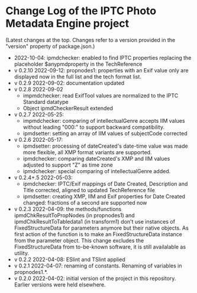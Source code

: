 # Change Log of the IPTC Photo Metadata Engine project

(Latest changes at the top. Changes refer to a version provided in the "version" property of package.json.)

* 2022-10-04: ipmdchecker: enabled to find IPTC properties replacing the placeholder $anypmdproperty in the TechReference
* v 0.2.10 2022-09-12: propnodes1: properties with an Exif value only are displayed now in the full list and the tech format list.
* v 0.2.9 2022-09-02: documentation updated
* v 0.2.8 2022-09-02
  * impmdchecker: read ExifTool values are normalized to the IPTC Standard datatype
  * Object ipmdCheckerResult extended
* v 0.2.7 2022-05-25:
  * impmdchecker: comparing of intellectualGenre accepts IIM values without leading "000:" to support backward compatibility.
  * ipmdsetter: setting an array of IIM values of subjectCode corrected 
* v 0.2.6 2022-05-17:
  * ipmdsetter: processing of dateCreated's date-time value was made more flexible, all XMP format variants are supported. 
  * ipmdchecker: comparing dateCreated's XMP and IIM values adjusted to support "Z" as time zone
  * ipmdchecker: special comparing of intellectualGenre added. 
* v 0.2.4+.5 2022-05-03: 
  * ipmdchecker: IPTC/Exif mappings of Date Created, Description and Title corrected, aligned to updated TechReference file
  * ipmdsetter: creating XMP, IIM and Exif properties for Date Created changed: fractions of a second are supported now
* v 0.2.3 2022-04-09: the methods/functions ipmdChkResultToPropNodes (in propnodes1) and ipmdChkResultToTabledata1 (in transform1) don't use instances of FixedStructureData for parameters anymore but their native objects. As first action of the function is to make an FixedStructureData instance from the parameter object. This change excludes the FixedStructureData from to-be-known software, it is still availalable as utility.
* v 0.2.2 2022-04-08: ESlint and TSlint applied
* v 0.2.1 2022-04-07: renaming of constants. Renaming of variables in propnodes1.*.
* v 0.2.0 2022-04-02: initial version of the project in this repository. Earlier versions were held elsewhere.

